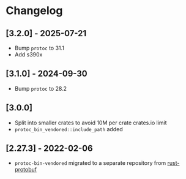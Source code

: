 # Changelog

## [3.2.0] - 2025-07-21

- Bump `protoc` to 31.1
- Add s390x

## [3.1.0] - 2024-09-30

- Bump `protoc` to 28.2

## [3.0.0]

- Split into smaller crates to avoid 10M per crate crates.io limit
- `protoc_bin_vendored::include_path` added

## [2.27.3] - 2022-02-06

- `protoc-bin-vendored` migrated to a separate repository from [rust-protobuf](https://github.com/stepancheg/rust-protobuf/)
